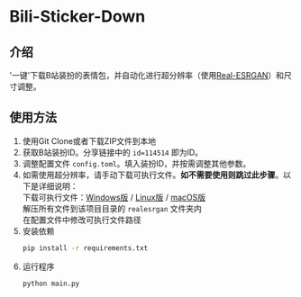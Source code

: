 # Bili-Sticker-Down

## 介绍

'一键'下载B站装扮的表情包，并自动化进行超分辨率（使用[Real-ESRGAN](https://github.com/xinntao/Real-ESRGAN)）和尺寸调整。

## 使用方法

1. 使用Git Clone或者下载ZIP文件到本地
2. 获取B站装扮ID。分享链接中的 `id=114514` 即为ID。
3. 调整配置文件 `config.toml`。填入装扮ID，并按需调整其他参数。
4. 如需使用超分辨率，请手动下载可执行文件。**如不需要使用则跳过此步骤**。以下是详细说明： \
   下载可执行文件：[Windows版](https://github.com/xinntao/Real-ESRGAN/releases/download/v0.2.5.0/realesrgan-ncnn-vulkan-20220424-windows.zip) / [Linux版](https://github.com/xinntao/Real-ESRGAN/releases/download/v0.2.5.0/realesrgan-ncnn-vulkan-20220424-ubuntu.zip) / [macOS版](https://github.com/xinntao/Real-ESRGAN/releases/download/v0.2.5.0/realesrgan-ncnn-vulkan-20220424-macos.zip) \
   解压所有文件到该项目目录的 `realesrgan` 文件夹内 \
   在配置文件中修改可执行文件路径
5. 安装依赖
    ```bash
   pip install -r requirements.txt
    ```
6. 运行程序
   ```bash
   python main.py
   ```

